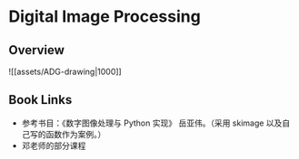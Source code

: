 #  Digital Image Processing

## Overview

![[assets/ADG-drawing|1000]]

## Book Links
* 参考书目：《数字图像处理与 Python 实现》 岳亚伟。（采用 skimage 以及自己写的函数作为案例。）
* 邓老师的部分课程